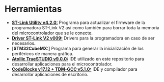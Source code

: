 # Herramientas
- [**ST-Link Utility v4.2.0:**](https://mega.nz/#!QV1TXLAT!Y73cdlk7VoX1JEcJUEXq_f8zoP7d3f-Dws4z2haY5rI) Programa para actualizar el firmware de la programadora ST-Link V2 así como también para borrar toda la memoria del microcontrolador que se le conecte.
- [**Driver ST-Link V2 v009:**](https://mega.nz/#!MIU3RDqZ!24mgj08LREwJIfd0DjjUetatYBah3xR3FFQ91TkciHk) Drivers para la programadora en caso de ser necesarios.
- [**STM32CubeMX:**] Programa para generar la inicialización de los periféricos de manera gráfica.
- [**Atollic TrueSTUDIO v9.0.0:**](https://mega.nz/#!sQcDzQLR!vidJ7OvOoJJ4YcXE_g8ASJNJ34vDgAiQKFhjz5jINC8) IDE utilizado en este repositorio para desarrollar aplicaciones para el microcontrolador.
- [**CodeBlocks v17.12 + TDM-GCC v5.1.0:**](https://mega.nz/#!1Ak3XZyS!zgQzpoo2xkLIfxc7qaj0maVNmPs9aZSQumQWizqGMKU) IDE y compilador para desarrollar aplicaciones de escritorio.
